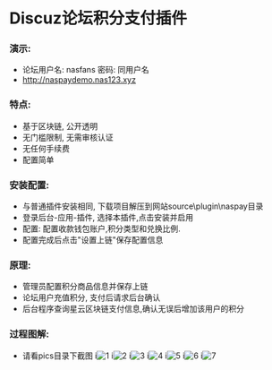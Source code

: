 # Discuz论坛积分支付插件
### 演示:
- 论坛用户名: nasfans 密码: 同用户名
- http://naspaydemo.nas123.xyz
### 特点:
* 基于区块链, 公开透明
* 无门槛限制, 无需审核认证
* 无任何手续费
* 配置简单

### 安装配置:
* 与普通插件安装相同, 下载项目解压到网站source\plugin\naspay目录
* 登录后台-应用-插件, 选择本插件,点击安装并启用
* 配置: 配置收款钱包账户,积分类型和兑换比例.
* 配置完成后点击"设置上链"保存配置信息


### 原理:
* 管理员配置积分商品信息并保存上链
* 论坛用户充值积分, 支付后请求后台确认
* 后台程序查询星云区块链支付信息,确认无误后增加该用户的积分


### 过程图解:
* 请看pics目录下截图
i![1](https://raw.githubusercontent.com/salmonx/naspay/master/pics/1.png)
i![2](https://raw.githubusercontent.com/salmonx/naspay/master/pics/2.png)
i![3](https://raw.githubusercontent.com/salmonx/naspay/master/pics/3.png)
i![4](https://raw.githubusercontent.com/salmonx/naspay/master/pics/4.png)
i![5](https://raw.githubusercontent.com/salmonx/naspay/master/pics/5.png)
i![6](https://raw.githubusercontent.com/salmonx/naspay/master/pics/6.png)
i![7](https://raw.githubusercontent.com/salmonx/naspay/master/pics/7.png)

